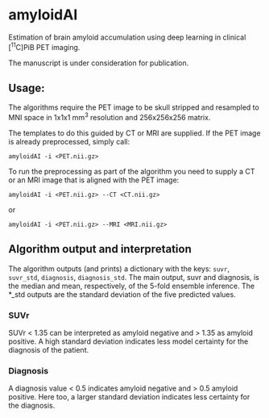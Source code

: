 # amyloidAI
Estimation of brain amyloid accumulation using deep learning in clinical [<sup>11</sup>C]PiB PET imaging.

The manuscript is under consideration for publication.

## Usage:
The algorithms require the PET image to be skull stripped and resampled to MNI space in 1x1x1 mm<sup>3</sup> resolution and 256x256x256 matrix.

The templates to do this guided by CT or MRI are supplied. If the PET image is already preprocessed, simply call:

`amyloidAI -i <PET.nii.gz>`

To run the preprocessing as part of the algorithm you need to supply a CT or an MRI image that is aligned with the PET image:

`amyloidAI -i <PET.nii.gz> --CT <CT.nii.gz>`

or

`amyloidAI -i <PET.nii.gz> --MRI <MRI.nii.gz>`

## Algorithm output and interpretation
The algorithm outputs (and prints) a dictionary with the keys: `suvr`, `suvr_std`, `diagnosis`, `diagnosis_std`. 
The main output, suvr and diagnosis, is the median and mean, respectively, of the 5-fold ensemble inference. The *_std outputs are the standard deviation of the five predicted values.

### SUVr
SUVr < 1.35 can be interpreted as amyloid negative and > 1.35 as amyloid positive. A high standard deviation indicates less model certainty for the diagnosis of the patient.

### Diagnosis
A diagnosis value < 0.5 indicates amyloid negative and > 0.5 amyloid positive. Here too, a larger standard deviation indicates less certainty for the diagnosis.